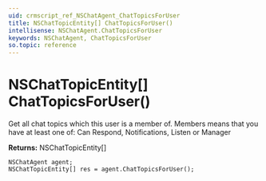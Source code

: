 ```yaml
---
uid: crmscript_ref_NSChatAgent_ChatTopicsForUser
title: NSChatTopicEntity[] ChatTopicsForUser()
intellisense: NSChatAgent.ChatTopicsForUser
keywords: NSChatAgent, ChatTopicsForUser
so.topic: reference
---
```


# NSChatTopicEntity[] ChatTopicsForUser()

Get all chat topics which this user is a member of. Members means that you have at least one of: Can Respond, Notifications, Listen or Manager

**Returns:** NSChatTopicEntity[]

```crmscript
NSChatAgent agent;
NSChatTopicEntity[] res = agent.ChatTopicsForUser();
```

